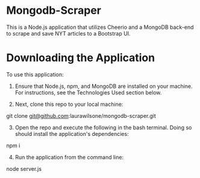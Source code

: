 # Mongodb-Scraper

This is a Node.js application that utilizes Cheerio and a MongoDB back-end to scrape and save NYT articles to a Bootstrap UI.

# Downloading the Application
To use this application:

1. Ensure that Node.js, npm, and MongoDB are installed on your machine. For instructions, see the Technologies Used section below.

2. Next, clone this repo to your local machine:

git clone git@github.com:laurawilsone/mongodb-scraper.git

3. Open the repo and execute the following in the bash terminal. Doing so should install the application's dependencies:

npm i

4. Run the application from the command line:

node server.js
